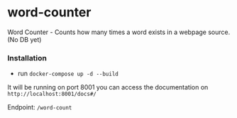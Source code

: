 # word-counter
Word Counter - Counts how many times a word exists in a webpage source. (No DB yet)

### Installation
- run `docker-compose up -d --build`

It will be running on port 8001
you can access the documentation on `http://localhost:8001/docs#/`

Endpoint: `/word-count`
